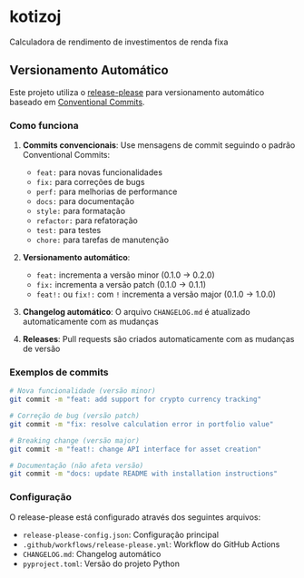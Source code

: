 # kotizoj
Calculadora de rendimento de investimentos de renda fixa

## Versionamento Automático

Este projeto utiliza o [release-please](https://github.com/googleapis/release-please) para versionamento automático baseado em [Conventional Commits](https://conventionalcommits.org/).

### Como funciona

1. **Commits convencionais**: Use mensagens de commit seguindo o padrão Conventional Commits:
   - `feat:` para novas funcionalidades
   - `fix:` para correções de bugs
   - `perf:` para melhorias de performance
   - `docs:` para documentação
   - `style:` para formatação
   - `refactor:` para refatoração
   - `test:` para testes
   - `chore:` para tarefas de manutenção

2. **Versionamento automático**:
   - `feat:` incrementa a versão minor (0.1.0 → 0.2.0)
   - `fix:` incrementa a versão patch (0.1.0 → 0.1.1)
   - `feat!:` ou `fix!:` com `!` incrementa a versão major (0.1.0 → 1.0.0)

3. **Changelog automático**: O arquivo `CHANGELOG.md` é atualizado automaticamente com as mudanças

4. **Releases**: Pull requests são criados automaticamente com as mudanças de versão

### Exemplos de commits

```bash
# Nova funcionalidade (versão minor)
git commit -m "feat: add support for crypto currency tracking"

# Correção de bug (versão patch)
git commit -m "fix: resolve calculation error in portfolio value"

# Breaking change (versão major)
git commit -m "feat!: change API interface for asset creation"

# Documentação (não afeta versão)
git commit -m "docs: update README with installation instructions"
```

### Configuração

O release-please está configurado através dos seguintes arquivos:
- `release-please-config.json`: Configuração principal
- `.github/workflows/release-please.yml`: Workflow do GitHub Actions
- `CHANGELOG.md`: Changelog automático
- `pyproject.toml`: Versão do projeto Python
